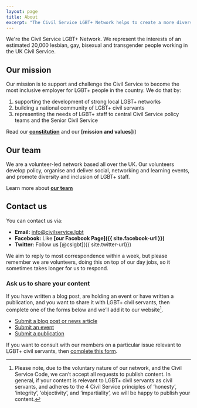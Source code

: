 ```yaml
---
layout: page
title: About
excerpt: "The Civil Service LGBT+ Network helps to create a more diverse, inclusive and equal place to work for lesbian, gay, bisexual and trans civil servants."
---
```


We're the Civil Service LGBT+ Network. We represent the interests of an estimated 20,000 lesbian, gay, bisexual and transgender people working in the UK Civil Service. 

## Our mission

Our mission is to support and challenge the Civil Service to become the most inclusive employer for LGBT+ people in the country. We do that by: 

1. supporting the development of strong local LGBT+ networks
2. building a national community of LGBT+ civil servants
3. representing the needs of LGBT+ staff to central Civil Service policy teams and the Senior Civil Service

Read our **[constitution]()** and our **[mission and values]**()

## Our team

We are a volunteer-led network based all over the UK. Our volunteers develop policy, organise and deliver social, networking and learning events, and promote diversity and inclusion of LGBT+ staff. 

Learn more about **[our team]()**

## Contact us

You can contact us via:

- **Email:** [info@civilservice.lgbt](mailto:info@civilservice.lgbt)
- **Facebook:** Like **[our Facebook Page]({{ site.facebook-url }})**
- **Twitter:** Follow us [@cslgbt]({{ site.twitter-url}})

We aim to reply to most correspondence within a week, but please remember we are volunteers, doing this on top of our day jobs, so it sometimes takes longer for us to respond.

### Ask us to share your content

If you have written a blog post, are holding an event or have written a publication, and you want to share it with LGBT+ civil servants, then complete one of the forms below and we’ll add it to our website[^1].

- [Submit a blog post or news article]()
- [Submit an event]()
- [Submit a publication]()

If you want to consult with our members on a particular issue relevant to LGBT+ civil servants, then [complete this form]().

[^1]: Please note, due to the voluntary nature of our network, and the Civil Service Code, we can’t accept all requests to publish content. In general, if your content is relevant to LGBT+ civil servants as civil servants, and adheres to the 4 Civil Service principles of ‘honesty’, ‘integrity’, ‘objectivity’, and ‘impartiality’, we will be happy to publish your content.